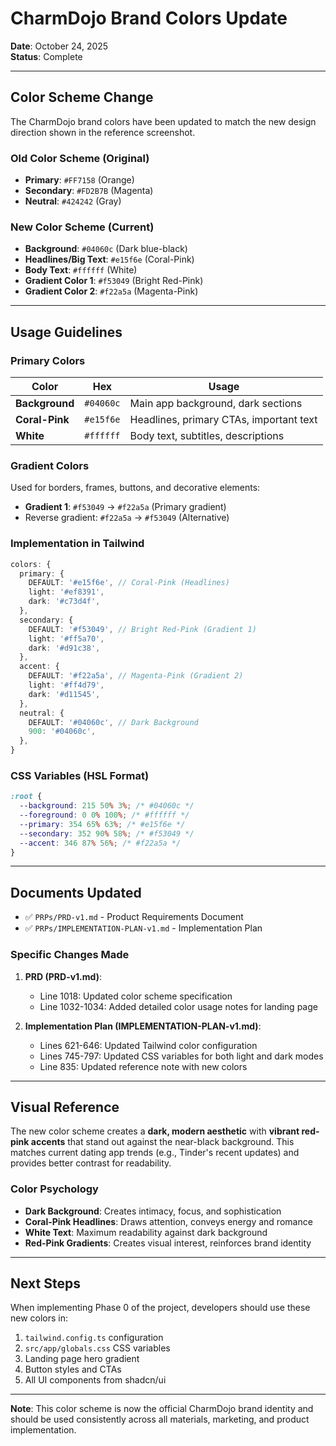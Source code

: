 # CharmDojo Brand Colors Update

**Date**: October 24, 2025  
**Status**: Complete

---

## Color Scheme Change

The CharmDojo brand colors have been updated to match the new design direction shown in the reference screenshot.

### Old Color Scheme (Original)

- **Primary**: `#FF7158` (Orange)
- **Secondary**: `#FD2B7B` (Magenta)
- **Neutral**: `#424242` (Gray)

### New Color Scheme (Current)

- **Background**: `#04060c` (Dark blue-black)
- **Headlines/Big Text**: `#e15f6e` (Coral-Pink)
- **Body Text**: `#ffffff` (White)
- **Gradient Color 1**: `#f53049` (Bright Red-Pink)
- **Gradient Color 2**: `#f22a5a` (Magenta-Pink)

---

## Usage Guidelines

### Primary Colors

| Color | Hex | Usage |
|-------|-----|-------|
| **Background** | `#04060c` | Main app background, dark sections |
| **Coral-Pink** | `#e15f6e` | Headlines, primary CTAs, important text |
| **White** | `#ffffff` | Body text, subtitles, descriptions |

### Gradient Colors

Used for borders, frames, buttons, and decorative elements:

- **Gradient 1**: `#f53049` → `#f22a5a` (Primary gradient)
- Reverse gradient: `#f22a5a` → `#f53049` (Alternative)

### Implementation in Tailwind

```typescript
colors: {
  primary: {
    DEFAULT: '#e15f6e', // Coral-Pink (Headlines)
    light: '#ef8391',
    dark: '#c73d4f',
  },
  secondary: {
    DEFAULT: '#f53049', // Bright Red-Pink (Gradient 1)
    light: '#ff5a70',
    dark: '#d91c38',
  },
  accent: {
    DEFAULT: '#f22a5a', // Magenta-Pink (Gradient 2)
    light: '#ff4d79',
    dark: '#d11545',
  },
  neutral: {
    DEFAULT: '#04060c', // Dark Background
    900: '#04060c',
  },
}
```

### CSS Variables (HSL Format)

```css
:root {
  --background: 215 50% 3%; /* #04060c */
  --foreground: 0 0% 100%; /* #ffffff */
  --primary: 354 65% 63%; /* #e15f6e */
  --secondary: 352 90% 58%; /* #f53049 */
  --accent: 346 87% 56%; /* #f22a5a */
}
```

---

## Documents Updated

- ✅ `PRPs/PRD-v1.md` - Product Requirements Document
- ✅ `PRPs/IMPLEMENTATION-PLAN-v1.md` - Implementation Plan

### Specific Changes Made

1. **PRD (PRD-v1.md)**:
   - Line 1018: Updated color scheme specification
   - Line 1032-1034: Added detailed color usage notes for landing page

2. **Implementation Plan (IMPLEMENTATION-PLAN-v1.md)**:
   - Lines 621-646: Updated Tailwind color configuration
   - Lines 745-797: Updated CSS variables for both light and dark modes
   - Line 835: Updated reference note with new colors

---

## Visual Reference

The new color scheme creates a **dark, modern aesthetic** with **vibrant red-pink accents** that stand out against the near-black background. This matches current dating app trends (e.g., Tinder's recent updates) and provides better contrast for readability.

### Color Psychology

- **Dark Background**: Creates intimacy, focus, and sophistication
- **Coral-Pink Headlines**: Draws attention, conveys energy and romance
- **White Text**: Maximum readability against dark background
- **Red-Pink Gradients**: Creates visual interest, reinforces brand identity

---

## Next Steps

When implementing Phase 0 of the project, developers should use these new colors in:

1. `tailwind.config.ts` configuration
2. `src/app/globals.css` CSS variables
3. Landing page hero gradient
4. Button styles and CTAs
5. All UI components from shadcn/ui

---

**Note**: This color scheme is now the official CharmDojo brand identity and should be used consistently across all materials, marketing, and product implementation.

